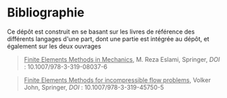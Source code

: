 # Bibliographie

Ce dépôt est construit en se basant sur les livres de référence des différents langages d'une part, dont une partie est intégrée au dépôt, et également sur les deux ouvrages

> <u>Finite Elements Methods in Mechanics</u>, M. Reza Eslami, Springer, *DOI* : 10.1007/978-3-319-08037-6 

> <u>Finite Elements Methods for incompressible flow problems</u>, Volker John, Springer, *DOI* : 10.1007/978-3-319-45750-5

